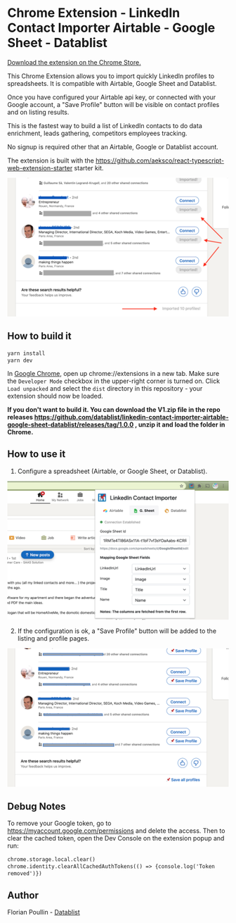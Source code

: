 # Chrome Extension - LinkedIn Contact Importer Airtable - Google Sheet - Datablist

[Download the extension on the Chrome Store.](https://chrome.google.com/webstore/detail/linkedin-contact-importer/ldhidjmfmddalaldeppecmcnbiggopdd?hl=en)

This Chrome Extension allows you to import quickly LinkedIn profiles to spreadsheets. It is compatible with Airtable, Google Sheet and Datablist.

Once you have configured your Airtable api key, or connected with your Google account, a "Save Profile" button will be visible on contact profiles and on listing results.

This is the fastest way to build a list of LinkedIn contacts to do data enrichment, leads gathering, competitors employees tracking.

No signup is required other that an Airtable, Google or Datablist account.


The extension is built with the https://github.com/aeksco/react-typescript-web-extension-starter starter kit.

![Import Contacts Listing](images/ImportListingDone.png "Import Contacts Listing")


## How to build it

```shell
yarn install
yarn dev
```

In [Google Chrome](https://www.google.com/chrome/), open up chrome://extensions in a new tab. Make sure the `Developer Mode` checkbox in the upper-right corner is turned on. Click `Load unpacked` and select the `dist` directory in this repository - your extension should now be loaded.

**If you don't want to build it. You can download the V1.zip file in the repo releases https://github.com/datablist/linkedin-contact-importer-airtable-google-sheet-datablist/releases/tag/1.0.0 , unzip it and load the folder in Chrome.**


## How to use it

1. Configure a spreadsheet (Airtable, or Google Sheet, or Datablist).

![Chrome](images/Chrome.png "Chrome Configuration")

2. If the configuration is ok, a "Save Profile" button will be added to the listing and profile pages.

![Import Contacts Listing](images/ImportListing.png "Import Contacts Listing")

## Debug Notes

To remove your Google token, go to https://myaccount.google.com/permissions and delete the access. Then to clear the cached token, open the Dev Console on the extension popup and run:

```
chrome.storage.local.clear()
chrome.identity.clearAllCachedAuthTokens(() => {console.log('Token removed')})
```


## Author

Florian Poullin - [Datablist](https://www.datablist.com/)
